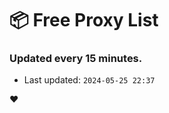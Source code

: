 # :package: Free Proxy List
### Updated every 15 minutes.

- Last updated: `2024-05-25 22:37`

:heart:
